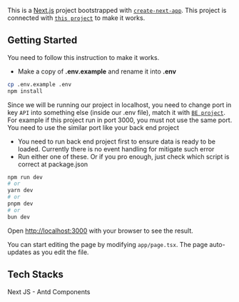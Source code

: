 This is a [Next.js](https://nextjs.org/) project bootstrapped with [`create-next-app`](https://github.com/vercel/next.js/tree/canary/packages/create-next-app).
This project is connected with [`this project`](https://github.com/LuthfanM/Hopcar-BE-Crud-Dashboard) to make it works. 

## Getting Started

You need to follow this instruction to make it works.
  - Make a copy of **.env.example** and rename it into **.env**
```bash
cp .env.example .env
npm install
```
Since we will be running our project in localhost, you need to change port in key `API` into something else (inside our .env file), match it with [`BE project`](https://github.com/LuthfanM/Hopcar-BE-Crud-Dashboard). For example if this project run in port 3000, you must not use the same port. You need to use the similar port like your back end project

  - You need to run back end project first to ensure data is ready to be loaded. Currently there is no event handling for mitigate such error
  - Run either one of these. Or if you pro enough, just check which script is correct at package.json
```bash
npm run dev
# or
yarn dev
# or
pnpm dev
# or
bun dev
```

Open [http://localhost:3000](http://localhost:3000) with your browser to see the result.

You can start editing the page by modifying `app/page.tsx`. The page auto-updates as you edit the file.

## Tech Stacks
Next JS - Antd Components
